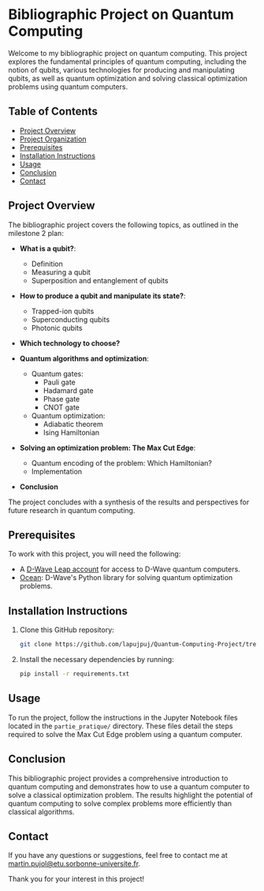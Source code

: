 # Bibliographic Project on Quantum Computing

Welcome to my bibliographic project on quantum computing. This project explores the fundamental principles of quantum computing, including the notion of qubits, various technologies for producing and manipulating qubits, as well as quantum optimization and solving classical optimization problems using quantum computers.

## Table of Contents

- [Project Overview](#project-overview)
- [Project Organization](#project-organization)
- [Prerequisites](#prerequisites)
- [Installation Instructions](#installation-instructions)
- [Usage](#usage)
- [Conclusion](#conclusion)
- [Contact](#contact)

## Project Overview

The bibliographic project covers the following topics, as outlined in the milestone 2 plan:

- **What is a qubit?**:
  - Definition
  - Measuring a qubit
  - Superposition and entanglement of qubits

- **How to produce a qubit and manipulate its state?**:
  - Trapped-ion qubits
  - Superconducting qubits
  - Photonic qubits

- **Which technology to choose?**

- **Quantum algorithms and optimization**:
  - Quantum gates:
    - Pauli gate
    - Hadamard gate
    - Phase gate
    - CNOT gate
  - Quantum optimization:
    - Adiabatic theorem
    - Ising Hamiltonian

- **Solving an optimization problem: The Max Cut Edge**:
  - Quantum encoding of the problem: Which Hamiltonian?
  - Implementation

- **Conclusion**

The project concludes with a synthesis of the results and perspectives for future research in quantum computing.

## Prerequisites

To work with this project, you will need the following:

- A [D-Wave Leap account](https://www.dwavesys.com/take-leap) for access to D-Wave quantum computers.
- [Ocean](https://docs.ocean.dwavesys.com/en/stable/): D-Wave's Python library for solving quantum optimization problems.

## Installation Instructions

1. Clone this GitHub repository:

    ```bash
    git clone https://github.com/lapujpuj/Quantum-Computing-Project/tree/main
    ```

2. Install the necessary dependencies by running:

    ```bash
    pip install -r requirements.txt
    ```

## Usage

To run the project, follow the instructions in the Jupyter Notebook files located in the `partie_pratique/` directory. These files detail the steps required to solve the Max Cut Edge problem using a quantum computer.

## Conclusion

This bibliographic project provides a comprehensive introduction to quantum computing and demonstrates how to use a quantum computer to solve a classical optimization problem. The results highlight the potential of quantum computing to solve complex problems more efficiently than classical algorithms.

## Contact

If you have any questions or suggestions, feel free to contact me at [martin.pujol@etu.sorbonne-universite.fr](mailto:martin.pujol@etu.sorbonne-universite.fr).

Thank you for your interest in this project!
